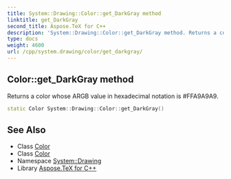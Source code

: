 ```yaml
---
title: System::Drawing::Color::get_DarkGray method
linktitle: get_DarkGray
second_title: Aspose.TeX for C++
description: 'System::Drawing::Color::get_DarkGray method. Returns a color whose ARGB value in hexadecimal notation is #FFA9A9A9 in C++.'
type: docs
weight: 4600
url: /cpp/system.drawing/color/get_darkgray/
---
```

## Color::get_DarkGray method


Returns a color whose ARGB value in hexadecimal notation is #FFA9A9A9.

```cpp
static Color System::Drawing::Color::get_DarkGray()
```

## See Also

* Class [Color](../)
* Class [Color](../)
* Namespace [System::Drawing](../../)
* Library [Aspose.TeX for C++](../../../)
